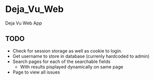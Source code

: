 # Deja_Vu_Web
Deja Vu Web App

## TODO
* Check for session storage as well as cookie to login.
* Get username to store in database (currenly hardcoded to admin)
* Search pages for each of the searchable fields
	- With results pisplayed dynamically on same page
* Page to view all issues